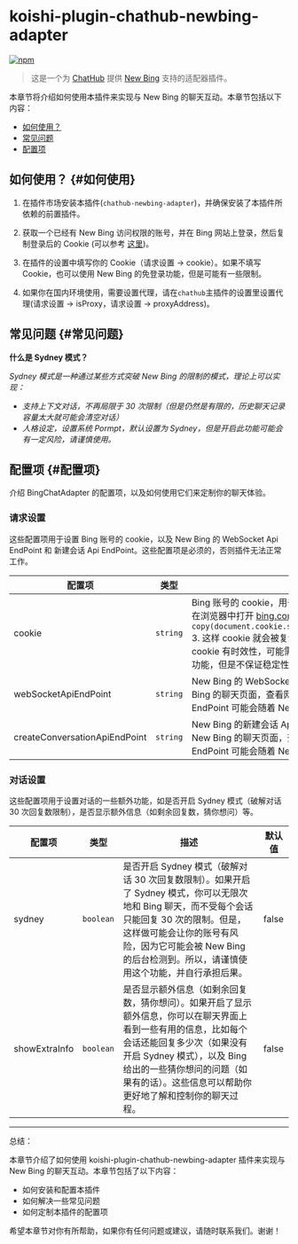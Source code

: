 # koishi-plugin-chathub-newbing-adapter

[![npm](https://img.shields.io/npm/v/@dingyi222666/koishi-plugin-chathub-newbing-adapter/next)](https://www.npmjs.com/package/@dingyi222666/koishi-plugin-chathub-newbing-adapter)

> 这是一个为 [ChatHub](https://github.com/ChatHubLab/chathub) 提供 [New Bing](https://www.bing.com/chat) 支持的适配器插件。

本章节将介绍如何使用本插件来实现与 New Bing 的聊天互动。本章节包括以下内容：

- [如何使用？](#如何使用)
- [常见问题](#常见问题)
- [配置项](#配置项)

## 如何使用？ {#如何使用}

1. 在插件市场安装本插件(`chathub-newbing-adapter`)，并确保安装了本插件所依赖的前置插件。

2. 获取一个已经有 New Bing 访问权限的账号，并在 Bing 网站上登录，然后复制登录后的 Cookie (可以参考 [这里](/guide/configure-model-platform/bing-chat.html#请求设置))。

3. 在插件的设置中填写你的 Cookie（请求设置 -> cookie）。如果不填写 Cookie，也可以使用 New Bing 的免登录功能，但是可能有一些限制。

4. 如果你在国内环境使用，需要设置代理，请在`chathub`主插件的设置里设置代理(请求设置 -> isProxy，请求设置 -> proxyAddress)。

## 常见问题 {#常见问题}

**什么是 Sydney 模式？**

*Sydney 模式是一种通过某些方式突破 New Bing 的限制的模式，理论上可以实现：*

- *支持上下文对话，不再局限于 30 次限制（但是仍然是有限的，历史聊天记录容量太大就可能会清空对话）*
- *人格设定，设置系统 Pormpt，默认设置为 Sydney，但是开启此功能可能会有一定风险，请谨慎使用。*

## 配置项 {#配置项}

介绍 BingChatAdapter 的配置项，以及如何使用它们来定制你的聊天体验。

### 请求设置

这些配置项用于设置 Bing 账号的 cookie，以及 New Bing 的 WebSocket Api EndPoint 和 新建会话 Api EndPoint。这些配置项是必须的，否则插件无法正常工作。

| 配置项 | 类型 | 描述 | 默认值 |
| --- | --- | --- | --- |
| cookie | `string` | Bing 账号的 cookie，用于验证身份和获取对话信息。你可以按照以下步骤获取 cookie： 1. 在浏览器中打开 [bing.com](https://www.bing.com/) 并登录你的账号。 2. 打开开发者控制台，执行下面的 js 代码： `copy(document.cookie.split(";").find(cookie=>cookie.trim().startsWith("_U=")));` 3. 这样 cookie 就会被复制到剪贴板上，然后在前面加上 `_U` 并粘贴到这里。 注意：这个 cookie 有时效性，可能需要定期更新。另外，有时候不用 cookie 也可以使用 New Bing 的功能，但是不保证稳定性。 | "" |
| webSocketApiEndPoint | `string` | New Bing 的 WebSocket Api EndPoint，用于建立实时通信。你可以在浏览器中打开 New Bing 的聊天页面，查看网络请求中的 WebSocket 连接，复制并粘贴到这里。注意：这个 EndPoint 可能会随着 New Bing 的更新而变化。 | "wss://sydney.bing.com/sydney/ChatHub" |
| createConversationApiEndPoint | `string` | New Bing 的新建会话 Api EndPoint，用于创建新的聊天会话。你可以在浏览器中打开 New Bing 的聊天页面，查看网络请求中的 POST 请求，复制并粘贴到这里。注意：这个 EndPoint 可能会随着 New Bing 的更新而变化。 | "https://edgeservices.bing.com/edgesvc/turing/conversation/create" |

### 对话设置

这些配置项用于设置对话的一些额外功能，如是否开启 Sydney 模式（破解对话 30 次回复数限制），是否显示额外信息（如剩余回复数，猜你想问）等。

| 配置项 | 类型 | 描述 | 默认值 |
| --- | --- | --- | --- |
| sydney | `boolean` | 是否开启 Sydney 模式（破解对话 30 次回复数限制）。如果开启了 Sydney 模式，你可以无限次地和 Bing 聊天，而不受每个会话只能回复 30 次的限制。但是，这样做可能会让你的账号有风险，因为它可能会被 New Bing 的后台检测到。所以，请谨慎使用这个功能，并自行承担后果。 | false |
| showExtraInfo | `boolean` | 是否显示额外信息（如剩余回复数，猜你想问）。如果开启了显示额外信息，你可以在聊天界面上看到一些有用的信息，比如每个会话还能回复多少次（如果没有开启 Sydney 模式），以及 Bing 给出的一些猜你想问的问题（如果有的话）。这些信息可以帮助你更好地了解和控制你的聊天过程。 | false |

---

总结：

本章节介绍了如何使用 koishi-plugin-chathub-newbing-adapter 插件来实现与 New Bing 的聊天互动。本章节包括了以下内容：

- 如何安装和配置本插件
- 如何解决一些常见问题
- 如何定制本插件的配置项

希望本章节对你有所帮助，如果你有任何问题或建议，请随时联系我们。谢谢！
